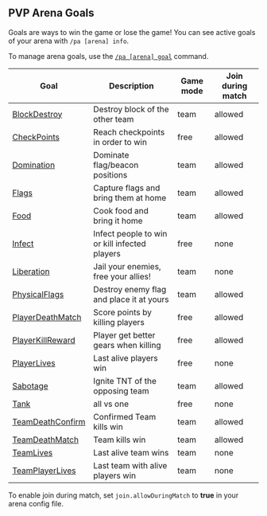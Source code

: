 ## PVP Arena Goals

Goals are ways to win the game or lose the game! You can see active goals of your arena with `/pa [arena] info`.

To manage arena goals, use the [`/pa [arena] goal`](commands/goal.md) command.

| Goal                                          | Description                                   | Game mode | Join during match |
|-----------------------------------------------|-----------------------------------------------|-----------|-------------------|
| [BlockDestroy](goals/blockdestroy.md)         | Destroy block of the other team               | team      | allowed           |
| [CheckPoints](goals/checkpoints.md)           | Reach checkpoints in order to win             | free      | allowed           |
| [Domination](goals/domination.md)             | Dominate flag/beacon positions                | team      | allowed           |
| [Flags](goals/flags.md)                       | Capture flags and bring them at home          | team      | allowed           |
| [Food](goals/food.md)                         | Cook food and bring it home                   | team      | allowed           |
| [Infect](goals/infect.md)                     | Infect people to win or kill infected players | free      | none              |
| [Liberation](goals/liberation.md)             | Jail your enemies, free your allies!          | team      | none              |
| [PhysicalFlags](goals/physicalflags.md)       | Destroy enemy flag and place it at yours      | team      | allowed           |
| [PlayerDeathMatch](goals/playerdeathmatch.md) | Score points by killing players               | free      | allowed           |
| [PlayerKillReward](goals/playerkillreward.md) | Player get better gears when killing          | free      | allowed           |
| [PlayerLives](goals/playerlives.md)           | Last alive players win                        | free      | none              |
| [Sabotage](goals/sabotage.md)                 | Ignite TNT of the opposing team               | team      | allowed           |
| [Tank](goals/tank.md)                         | all vs one                                    | free      | none              |
| [TeamDeathConfirm](goals/teamdeathconfirm.md) | Confirmed Team kills win                      | team      | allowed           |
| [TeamDeathMatch](goals/teamdeathmatch.md)     | Team kills win                                | team      | allowed           |
| [TeamLives](goals/teamlives.md)               | Last alive team wins                          | team      | none              |
| [TeamPlayerLives](goals/playerlives.md)       | Last team with alive players win              | team      | none              |


To enable join during match, set `join.allowDuringMatch` to **true** in your arena config file.